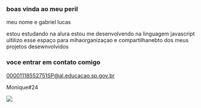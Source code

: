 ### boas vinda ao meu peril

meu nome e gabriel lucas 

estou estudando na alura 
estou me desenvolvendo na linguagem javascript
ultilizo esse espaço para mihaorganizaçao e compartilhanebto dos meus projetos desewnvolvidos 

### voce entrar em contato comigo

00001118552751SP@al.educacao.sp.gov.br

Monique#24

![](https://media1.tenor.com/m/djnAyW0RPs4AAAAC/gato.gif)
